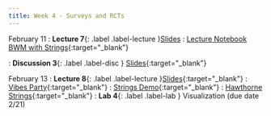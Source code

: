 ```yaml
---
title: Week 4 - Surveys and RCTs
---
```


February 11
: **Lecture 7**{: .label .label-lecture }[Slides](https://docs.google.com/presentation/d/18Qad3vmDPRCiWKqJd97nbQ1qjiejm2J7clsNawp6SJk/edit?usp=sharing)
: [Lecture Notebook BWM with Strings](https://datahub.berkeley.edu/hub/user-redirect/git-pull?repo=https%3A%2F%2Fgithub.com%2FUCB-Econ-148%2Fecon148-sp25&branch=main&urlpath=lab%2Ftree%2Fecon148-sp25%2Flec%2Flec4.1%2FHawthorne_Demo_strings.ipynb){:target="_blank"} 




: **Discussion 3**{: .label .label-disc } [Slides](https://docs.google.com/presentation/d/1vs3Ac2LG2-1q5MRmEa5rrxWJbKf8UF2-oPYfXHvBU3U/edit?usp=sharing){:target="_blank"} 


February 13
: **Lecture 8**{: .label .label-lecture }[Slides](https://docs.google.com/presentation/d/1Vu9NCcjmtFT4YKwS3cKnF05aDJhqFbbW979Gxecw9v0/edit?usp=sharing){:target="_blank"} 
: [Vibes Party](https://datahub.berkeley.edu/hub/user-redirect/git-pull?repo=https%3A%2F%2Fgithub.com%2FUCB-Econ-148%2Fecon148-sp25&branch=main&urlpath=lab%2Ftree%2Fecon148-sp25%2Flec%2Flec4.2%2Fvibes_party.ipynb){:target="_blank"} 
: [Strings Demo](https://datahub.berkeley.edu/hub/user-redirect/git-pull?repo=https%3A%2F%2Fgithub.com%2FUCB-Econ-148%2Fecon148-sp25&branch=main&urlpath=lab%2Ftree%2Fecon148-sp25%2Flec%2Flec4.2%2Fstrings_demo.ipynb){:target="_blank"} 
: [Hawthorne Strings](https://datahub.berkeley.edu/hub/user-redirect/git-pull?repo=https%3A%2F%2Fgithub.com%2FUCB-Econ-148%2Fecon148-sp25&branch=main&urlpath=lab%2Ftree%2Fecon148-sp25%2Flec%2Flec4.1%2FHawthorne_Demo_strings.ipynb){:target="_blank"} 
: **Lab 4**{: .label .label-lab } Visualization (due date 2/21)